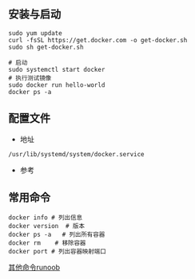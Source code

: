 ## 安装与启动
```shell
sudo yum update
curl -fsSL https://get.docker.com -o get-docker.sh
sudo sh get-docker.sh

# 启动
sudo systemctl start docker
# 执行测试镜像
sudo docker run hello-world
docker ps -a
```

## 配置文件

- 地址
```text
/usr/lib/systemd/system/docker.service
```

- 参考

## 常用命令
```shell
docker info # 列出信息
docker version  # 版本
docker ps -a   # 列出所有容器
docker rm    # 移除容器
docker port # 列出容器映射端口
```
[其他命令runoob](https://www.runoob.com/docker/docker-command-manual.html)
